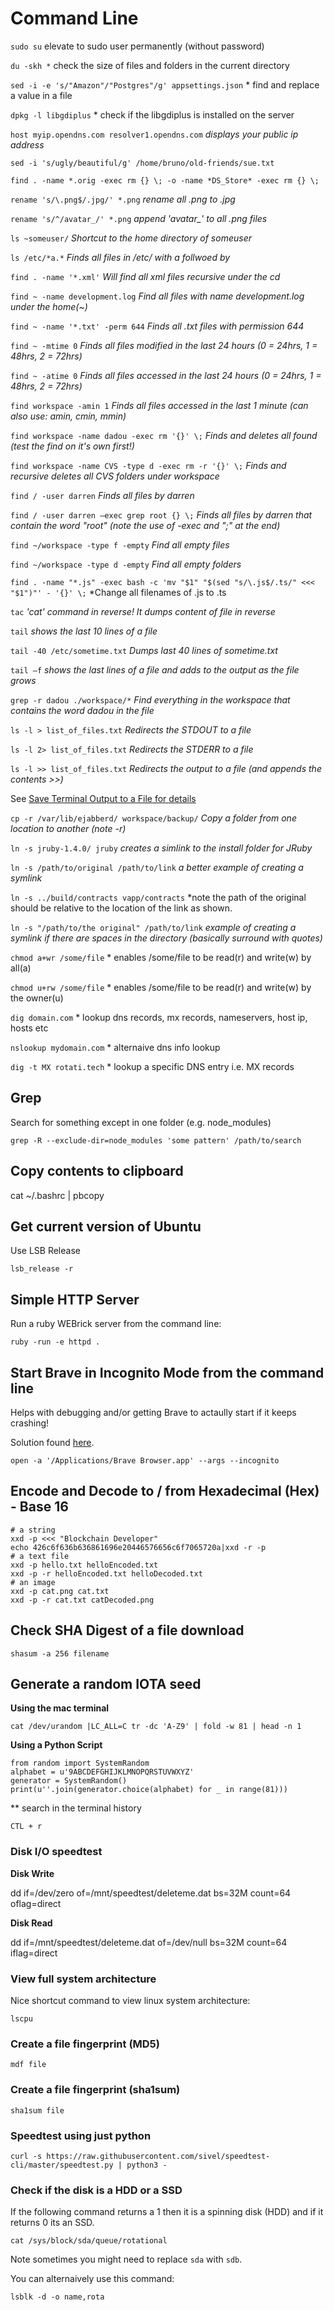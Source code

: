 # Command Line

`sudo su` elevate to sudo user permanently (without password)

`du -skh *` check the size of files and folders in the current directory

`sed -i -e 's/"Amazon"/"Postgres"/g' appsettings.json` * find and replace a value in a file

`dpkg -l libgdiplus` * check if the libgdiplus is installed on the server

`host myip.opendns.com resolver1.opendns.com` *displays your public ip address*

`sed -i 's/ugly/beautiful/g' /home/bruno/old-friends/sue.txt`

`find . -name *.orig -exec rm {} \; -o -name *DS_Store* -exec rm {} \;`

`rename 's/\.png$/.jpg/' *.png`	*rename all .png to .jpg*

`rename 's/^/avatar_/' *.png`	*append 'avatar_' to all .png files*

`ls ~someuser/`	*Shortcut to the home directory of someuser*

`ls /etc/*a.*` 	*Finds all files in /etc/ with a follwoed by*

`find . -name '*.xml'` *Will find all xml files recursive under the cd*

`find ~ -name development.log` 	*Find all files with name development.log under the home(~)*

`find ~ -name '*.txt' -perm 644` *Finds all .txt files with permission 644*

`find ~ -mtime 0`	*Finds all files modified in the last 24 hours (0 = 24hrs, 1 = 48hrs, 2 = 72hrs)*

`find ~ -atime 0`	*Finds all files accessed in the last 24 hours (0 = 24hrs, 1 = 48hrs, 2 = 72hrs)*

`find workspace -amin 1` *Finds all files accessed in the last 1 minute (can also use: amin, cmin, mmin)*

`find workspace -name dadou -exec rm '{}' \;`	*Finds and deletes all found (test the find on it's own first!)*

`find workspace -name CVS -type d -exec rm -r '{}' \;` *Finds and recursive deletes all CVS folders under workspace*

`find / -user darren`	*Finds all files by darren*

`find / -user darren –exec grep root {} \;` *Finds all files by darren that contain the word "root" (note the use of -exec and "\;" at the end)*

`find ~/workspace -type f -empty` *Find all empty files*

`find ~/workspace -type d -empty` *Find all empty folders*

`find . -name "*.js" -exec bash -c 'mv "$1" "$(sed "s/\.js$/.ts/" <<< "$1")"' - '{}' \;` *Change all filenames of .js to .ts

`tac` *'cat' command in reverse! It dumps content of file in reverse*

`tail` 	*shows the last 10 lines of a file*

`tail -40 /etc/sometime.txt` *Dumps last 40 lines of sometime.txt*

`tail –f`	*shows the last lines of a file and adds to the output as the file grows*

`grep -r dadou ./workspace/*` *Find everything in the workspace that contains the word dadou in the file*

`ls -l > list_of_files.txt` *Redirects the STDOUT to a file*

`ls -l 2> list_of_files.txt` *Redirects the STDERR to a file*

`ls -l >> list_of_files.txt` *Redirects the output to a file (and appends the contents >>)*

See [Save Terminal Output to a File for details](https://askubuntu.com/questions/420981/how-do-i-save-terminal-output-to-a-file)

`cp -r /var/lib/ejabberd/ workspace/backup/` *Copy a folder from one location to another (note -r)*

`ln -s jruby-1.4.0/ jruby` *creates a simlink to the install folder for JRuby*

`ln -s /path/to/original /path/to/link` *a better example of creating a symlink*

`ln -s ../build/contracts vapp/contracts` *note the path of the original should be relative to the location of the link as shown.

`ln -s "/path/to/the original" /path/to/link` *example of creating a symlink if there are spaces in the directory (basically surround with quotes)*

`chmod a+wr /some/file` * enables /some/file to be read(r) and write(w) by all(a)

`chmod u+rw /some/file` * enables /some/file to be read(r) and write(w) by the owner(u)

`dig domain.com` * lookup dns records, mx records, nameservers, host ip, hosts etc

`nslookup mydomain.com` * alternaive dns info lookup

`dig -t MX rotati.tech` * lookup a specific DNS entry i.e. MX records

## Grep

Search for something except in one folder (e.g. node_modules)

```
grep -R --exclude-dir=node_modules 'some pattern' /path/to/search
```

## Copy contents to clipboard

cat ~/.bashrc | pbcopy

## Get current version of Ubuntu

Use LSB Release

```
lsb_release -r
```

## Simple HTTP Server

Run a ruby WEBrick server from the command line:

```
ruby -run -e httpd .
```

## Start Brave in Incognito Mode from the command line

Helps with debugging and/or getting Brave to actaully start if it keeps crashing!

Solution found [here](https://community.brave.com/t/brave-crashes-constantly/101688/7).

```
open -a '/Applications/Brave Browser.app' --args --incognito
```

## Encode and Decode to / from Hexadecimal (Hex) - Base 16

```
# a string
xxd -p <<< "Blockchain Developer"
echo 426c6f636b636861696e20446576656c6f7065720a|xxd -r -p
# a text file
xxd -p hello.txt helloEncoded.txt
xxd -p -r helloEncoded.txt helloDecoded.txt
# an image
xxd -p cat.png cat.txt
xxd -p -r cat.txt catDecoded.png
```

## Check SHA Digest of a file download

```
shasum -a 256 filename
```

## Generate a random IOTA seed

**Using the mac terminal**

```
cat /dev/urandom |LC_ALL=C tr -dc 'A-Z9' | fold -w 81 | head -n 1
```

**Using a Python Script**

```
from random import SystemRandom
alphabet = u'9ABCDEFGHIJKLMNOPQRSTUVWXYZ'
generator = SystemRandom()
print(u''.join(generator.choice(alphabet) for _ in range(81)))
```

** search in the terminal history

`CTL + r`

### Disk I/O speedtest

**Disk Write**

dd if=/dev/zero of=/mnt/speedtest/deleteme.dat bs=32M count=64 oflag=direct

**Disk Read**

dd if=/mnt/speedtest/deleteme.dat of=/dev/null bs=32M count=64 iflag=direct

### View full system architecture

Nice shortcut command to view linux system architecture:

```
lscpu
```

### Create a file fingerprint (MD5)

```
mdf file
```

### Create a file fingerprint (sha1sum)

```
sha1sum file
```

### Speedtest using just python

```
curl -s https://raw.githubusercontent.com/sivel/speedtest-cli/master/speedtest.py | python3 -
```

### Check if the disk is a HDD or a SSD

If the following command returns a 1 then it is a spinning disk (HDD) and if it returns 0 its an SSD.

```
cat /sys/block/sda/queue/rotational
```

Note sometimes you might need to replace `sda` with `sdb`.

You can alternaively use this command:

```
lsblk -d -o name,rota

```